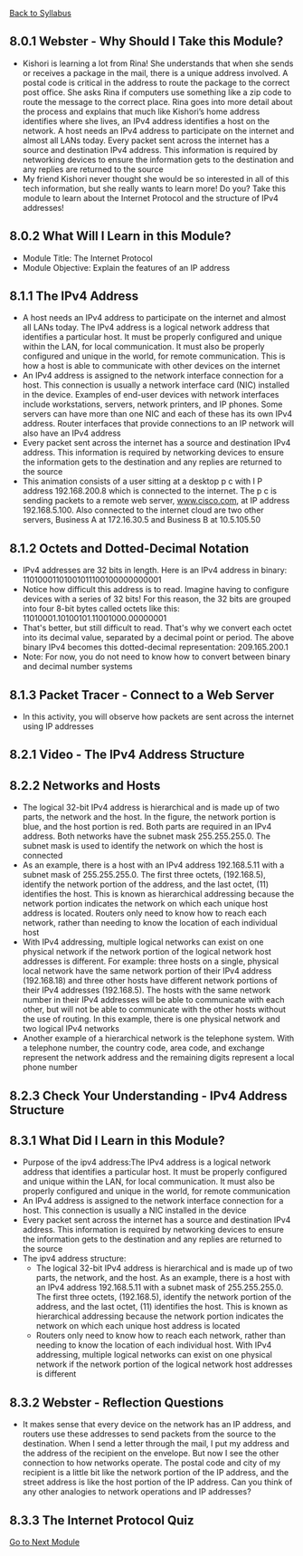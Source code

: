 [Back to Syllabus](./README.md#course-syllabus)

## 8.0.1 Webster - Why Should I Take this Module?

- Kishori is learning a lot from Rina! She understands that when she sends or receives a package in the mail, there is a unique address involved. A postal code is critical in the address to route the package to the correct post office. She asks Rina if computers use something like a zip code to route the message to the correct place. Rina goes into more detail about the process and explains that much like Kishori’s home address identifies where she lives, an IPv4 address identifies a host on the network. A host needs an IPv4 address to participate on the internet and almost all LANs today. Every packet sent across the internet has a source and destination IPv4 address. This information is required by networking devices to ensure the information gets to the destination and any replies are returned to the source
- My friend Kishori never thought she would be so interested in all of this tech information, but she really wants to learn more! Do you? Take this module to learn about the Internet Protocol and the structure of IPv4 addresses!

## 8.0.2 What Will I Learn in this Module?

- Module Title: The Internet Protocol
- Module Objective: Explain the features of an IP address

## 8.1.1 The IPv4 Address

- A host needs an IPv4 address to participate on the internet and almost all LANs today. The IPv4 address is a logical network address that identifies a particular host. It must be properly configured and unique within the LAN, for local communication. It must also be properly configured and unique in the world, for remote communication. This is how a host is able to communicate with other devices on the internet
- An IPv4 address is assigned to the network interface connection for a host. This connection is usually a network interface card (NIC) installed in the device. Examples of end-user devices with network interfaces include workstations, servers, network printers, and IP phones. Some servers can have more than one NIC and each of these has its own IPv4 address. Router interfaces that provide connections to an IP network will also have an IPv4 address
- Every packet sent across the internet has a source and destination IPv4 address. This information is required by networking devices to ensure the information gets to the destination and any replies are returned to the source
- This animation consists of a user sitting at a desktop p c with I P address 192.168.200.8 which is connected to the internet. The p c is sending packets to a remote web server, www.cisco.com, at IP address 192.168.5.100. Also connected to the internet cloud are two other servers, Business A at 172.16.30.5 and Business B at 10.5.105.50

## 8.1.2 Octets and Dotted-Decimal Notation

- IPv4 addresses are 32 bits in length. Here is an IPv4 address in binary: 11010001101001011100100000000001
- Notice how difficult this address is to read. Imagine having to configure devices with a series of 32 bits! For this reason, the 32 bits are grouped into four 8-bit bytes called octets like this: 11010001.10100101.11001000.00000001
- That's better, but still difficult to read. That's why we convert each octet into its decimal value, separated by a decimal point or period. The above binary IPv4 becomes this dotted-decimal representation: 209.165.200.1
- Note: For now, you do not need to know how to convert between binary and decimal number systems

## 8.1.3 Packet Tracer - Connect to a Web Server

- In this activity, you will observe how packets are sent across the internet using IP addresses

## 8.2.1 Video - The IPv4 Address Structure

## 8.2.2 Networks and Hosts

- The logical 32-bit IPv4 address is hierarchical and is made up of two parts, the network and the host. In the figure, the network portion is blue, and the host portion is red. Both parts are required in an IPv4 address. Both networks have the subnet mask 255.255.255.0. The subnet mask is used to identify the network on which the host is connected
- As an example, there is a host with an IPv4 address 192.168.5.11 with a subnet mask of 255.255.255.0. The first three octets, (192.168.5), identify the network portion of the address, and the last octet, (11) identifies the host. This is known as hierarchical addressing because the network portion indicates the network on which each unique host address is located. Routers only need to know how to reach each network, rather than needing to know the location of each individual host
- With IPv4 addressing, multiple logical networks can exist on one physical network if the network portion of the logical network host addresses is different. For example: three hosts on a single, physical local network have the same network portion of their IPv4 address (192.168.18) and three other hosts have different network portions of their IPv4 addresses (192.168.5). The hosts with the same network number in their IPv4 addresses will be able to communicate with each other, but will not be able to communicate with the other hosts without the use of routing. In this example, there is one physical network and two logical IPv4 networks
- Another example of a hierarchical network is the telephone system. With a telephone number, the country code, area code, and exchange represent the network address and the remaining digits represent a local phone number

## 8.2.3 Check Your Understanding - IPv4 Address Structure

## 8.3.1 What Did I Learn in this Module?

- Purpose of the ipv4 address:The IPv4 address is a logical network address that identifies a particular host. It must be properly configured and unique within the LAN, for local communication. It must also be properly configured and unique in the world, for remote communication
- An IPv4 address is assigned to the network interface connection for a host. This connection is usually a NIC installed in the device
- Every packet sent across the internet has a source and destination IPv4 address. This information is required by networking devices to ensure the information gets to the destination and any replies are returned to the source
- The ipv4 address structure:
    - The logical 32-bit IPv4 address is hierarchical and is made up of two parts, the network, and the host. As an example, there is a host with an IPv4 address 192.168.5.11 with a subnet mask of 255.255.255.0. The first three octets, (192.168.5), identify the network portion of the address, and the last octet, (11) identifies the host. This is known as hierarchical addressing because the network portion indicates the network on which each unique host address is located
    - Routers only need to know how to reach each network, rather than needing to know the location of each individual host. With IPv4 addressing, multiple logical networks can exist on one physical network if the network portion of the logical network host addresses is different

## 8.3.2 Webster - Reflection Questions

- It makes sense that every device on the network has an IP address, and routers use these addresses to send packets from the source to the destination. When I send a letter through the mail, I put my address and the address of the recipient on the envelope. But now I see the other connection to how networks operate. The postal code and city of my recipient is a little bit like the network portion of the IP address, and the street address is like the host portion of the IP address. Can you think of any other analogies to network operations and IP addresses?

## 8.3.3 The Internet Protocol Quiz

[Go to Next Module](./9_IPv4_and_Network_Segmentation.md)
